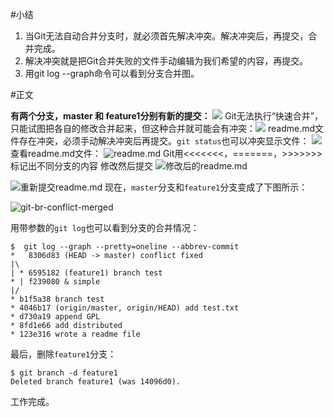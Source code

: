 #小结
1. 当Git无法自动合并分支时，就必须首先解决冲突。解决冲突后，再提交，合并完成。
2. 解决冲突就是把Git合并失败的文件手动编辑为我们希望的内容，再提交。
3. 用git log --graph命令可以看到分支合并图。

#正文

**有两个分支，master 和 feature1分别有新的提交：**
![](https://upload-images.jianshu.io/upload_images/14597179-3edaa975e99dd4ed.png?imageMogr2/auto-orient/strip%7CimageView2/2/w/1240)
Git无法执行“快速合并”，只能试图把各自的修改合并起来，但这种合并就可能会有冲突：![](https://upload-images.jianshu.io/upload_images/14597179-448e94dedfe9d19c.png?imageMogr2/auto-orient/strip%7CimageView2/2/w/1240)
readme.md文件存在冲突，必须手动解决冲突后再提交。`git status`也可以冲突显示文件：
![](https://upload-images.jianshu.io/upload_images/14597179-05ef6a2b2b483f46.png?imageMogr2/auto-orient/strip%7CimageView2/2/w/1240)
查看readme.md文件：
![readme.md](https://upload-images.jianshu.io/upload_images/14597179-7842f42d4041f9bb.png?imageMogr2/auto-orient/strip%7CimageView2/2/w/1240)
Git用<<<<<<<，=======，>>>>>>>标记出不同分支的内容
修改然后提交
![修改后的readme.md](https://upload-images.jianshu.io/upload_images/14597179-a290b88508db6a30.png?imageMogr2/auto-orient/strip%7CimageView2/2/w/1240)

![重新提交readme.md](https://upload-images.jianshu.io/upload_images/14597179-caead914eec9d86b.png?imageMogr2/auto-orient/strip%7CimageView2/2/w/1240)
现在，`master`分支和`feature1`分支变成了下图所示：

![git-br-conflict-merged](http://upload-images.jianshu.io/upload_images/14597179-2d83e968a2ca3ae9?imageMogr2/auto-orient/strip%7CimageView2/2/w/1240)

用带参数的`git log`也可以看到分支的合并情况：

```
$  git log --graph --pretty=oneline --abbrev-commit
*   8306d83 (HEAD -> master) conflict fixed
|\
| * 6595182 (feature1) branch test
* | f239080 & simple
|/
* b1f5a38 branch test
* 4046b17 (origin/master, origin/HEAD) add test.txt
* d730a19 append GPL
* 8fd1e66 add distributed
* 123e316 wrote a readme file

```

最后，删除`feature1`分支：

```
$ git branch -d feature1
Deleted branch feature1 (was 14096d0).
```
工作完成。
